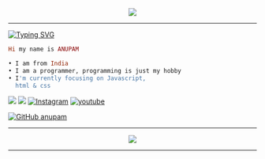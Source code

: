 <div align="center">
<img align="center" src="https://cardivo.vercel.app/api?name=ANUTRICKZ&description=Hi,%20I%27m%20Anupam%20and%20I%27m%20a%20web%20%20designer%20%20and%20developer,%20Nice%20to%20meet%20you&image=https://avatars.githubusercontent.com/anutrickz&usqp=CAU&backgroundColor=%23ecf0f1&instagram=@anutrickz&github=anutrickz&pattern=ticTacToe&colorPattern=%23eaeaea&site=https://anutrickz.blogspot.com"/>
</div>

------
[![Typing SVG](https://readme-typing-svg.herokuapp.com?font=Fira+Code&weight=700&size=30&duration=2000&pause=90&color=2988F7&center=true&vCenter=true&multiline=true&random=false&width=600&height=90&lines=Hello%2C+I+am+a+web+developer;and+web+designer)](https://git.io/typing-svg)

 

```rb
Hi my name is ANUPAM

• I am from India
• I am a programmer, programming is just my hobby
• I'm currently focusing on Javascript,
  html & css
```

[<img src="https://img.shields.io/badge/Website-anutrickz-blue">](https://anutrickz.blogspot.com/)
[<img src="https://img.shields.io/badge/Email-noreply.anutrickz@gmail.com-purple">](mailto:anutrickz@gmail.com)
<a href="https://www.instagram.com/anutrickz" target="_blank"><img src="https://img.shields.io/badge/Instagram-%23E4405F.svg?&style=flat-square&logo=instagram&logoColor=white" alt="Instagram"></a>
<a href="https://youtube.com/anutrickz" target="_blank"><img src="https://img.shields.io/badge/Youtube-%23E4405F.svg?&style=flat-square&logo=youtube&logoColor=white" alt="youtube"></a>

[![GitHub anupam](https://img.shields.io/github/followers/anutrickz?label=follow&style=social)](https://github.com/anutrickz)



------

<p align="center">
<img src="https://github-profile-summary-cards.vercel.app/api/cards/profile-details?username=anupam&theme=monokai" />
  
------
